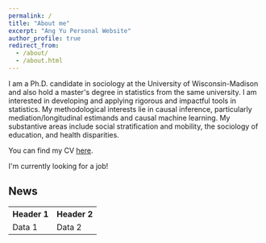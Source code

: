 ```yaml
---
permalink: /
title: "About me"
excerpt: "Ang Yu Personal Website"
author_profile: true
redirect_from: 
  - /about/
  - /about.html
---
```


I am a Ph.D. candidate in sociology at the University of Wisconsin-Madison and also hold a master's degree in statistics from the same university. I am interested in developing and applying rigorous and impactful tools in statistics. My methodological interests lie in causal inference, particularly mediation/longitudinal estimands and causal machine learning. My substantive areas include social stratification and mobility, the sociology of education, and health disparities.

You can find my CV <a href="https://ang-yu.github.io/files/MyCV.pdf" target="_blank">here</a>.
<!-- And [here](https://ang-yu.github.io/files/AngYu_Resume.pdf)'s my industry resume -->

I'm currently looking for a job!

<h2>News</h2>
<table style="border-collapse: collapse;">
    <tr>
        <th style="border: none;">Header 1</th>
        <th style="border: none;">Header 2</th>
    </tr>
    <tr>
        <td style="border: none;">Data 1</td>
        <td style="border: none;">Data 2</td>
    </tr>
</table>


